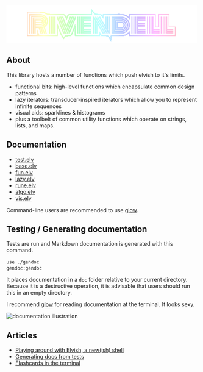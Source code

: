 ![Rivendell Logo](assets/logo2.png "Rivendell Logo")

## About

This library hosts a number of functions which push elvish to it's limits.

- functional bits: high-level functions which encapsulate common design patterns
- lazy iterators: transducer-inspired iterators which allow you to represent infinite sequences
- visual aids: sparklines & histograms
- plus a toolbelt of common utility functions which operate on strings, lists, and maps.

## Documentation

- [test.elv](doc/test.md)
- [base.elv](doc/base.md)
- [fun.elv](doc/fun.md)
- [lazy.elv](doc/lazy.md)
- [rune.elv](doc/rune.md)
- [algo.elv](doc/algo.md)
- [vis.elv](doc/vis.md)

Command-line users are recommended to use [glow](https://github.com/charmbracelet/glow).

## Testing / Generating documentation
Tests are run and Markdown documentation is generated with this command.

```elvish
use ./gendoc
gendoc:gendoc
```

It places documentation in a `doc` folder relative to your current directory.  Because it is a destructive operation, it is advisable that users should run this in an empty directory.

I recommend [glow](https://github.com/charmbracelet/glow) for reading documentation at the terminal.  It looks sexy.

![documentation illustration](https://user-images.githubusercontent.com/56522/165846897-9fd3a7e6-0fe0-430a-9c95-bb6d98f69e59.png)

## Articles

- [Playing around with Elvish, a new(ish) shell](https://dev.to/crinklywrappr/playing-around-with-elvish-a-new-ish-shell-5h16)
- [Generating docs from tests](https://dev.to/crinklywrappr/generating-docs-from-tests-l64)
- [Flashcards in the terminal](https://dev.to/crinklywrappr/flashcards-in-the-terminal-2akj)

